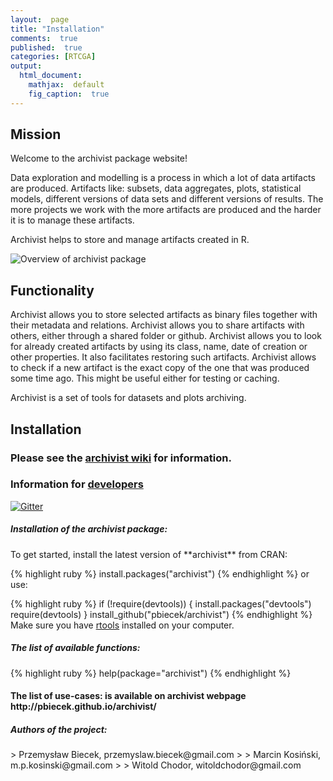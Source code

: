 ```yaml
---
layout:  page
title: "Installation"
comments:  true
published:  true
categories: [RTCGA]
output:
  html_document:
    mathjax:  default
    fig_caption:  true
---
```




## Mission

Welcome to the archivist package website!

Data exploration and modelling is a process in which a lot of data artifacts are produced. Artifacts like: subsets, data aggregates, plots, statistical models, different versions of data sets and different versions of results. The more projects we work with the more artifacts are produced and the harder it is to manage these artifacts.

Archivist helps to store and manage artifacts created in R. 

![Overview of archivist package](https://raw.githubusercontent.com/pbiecek/archivist/master/archiwum.png)


## Functionality

Archivist allows you to store selected artifacts as binary files together with their metadata and relations. Archivist allows you to share artifacts with others, either through a shared folder or github. Archivist allows you to look for already created artifacts by using its class, name, date of creation or other properties. It also facilitates restoring such artifacts. Archivist allows to check if a new artifact is the exact copy of the one that was produced some time ago. This might be useful either for testing or caching.

Archivist is a set of tools for datasets and plots archiving.

## Installation

### Please see the  [archivist wiki](https://github.com/pbiecek/archivist/wiki) for information. 

### Information for [developers](https://github.com/pbiecek/archivist/wiki/For-developers)

[![Gitter](https://badges.gitter.im/pbiecek/archivist.svg)](https://gitter.im/pbiecek/archivist?utm_source=badge&utm_medium=badge&utm_campaign=pr-badge)

<h5> Installation of the archivist package: </h5>
To get started, install the latest version of **archivist** from CRAN:

{% highlight ruby %}
install.packages("archivist")
{% endhighlight %}
or use:

{% highlight ruby %}
if (!require(devtools)) {
    install.packages("devtools")
    require(devtools)
}
install_github("pbiecek/archivist")
{% endhighlight %}
Make sure you have [rtools](http://cran.r-project.org/bin/windows/Rtools/) installed on your computer.

<h5> The list of available functions: </h5>

{% highlight ruby %}
help(package="archivist")
{% endhighlight %}
<h4> The list of use-cases: is available on archivist webpage http://pbiecek.github.io/archivist/</h4>


<h5> Authors of the project: </h5>
> Przemysław Biecek, przemyslaw.biecek@gmail.com
>
> Marcin Kosiński, m.p.kosinski@gmail.com
>
> Witold Chodor, witoldchodor@gmail.com
